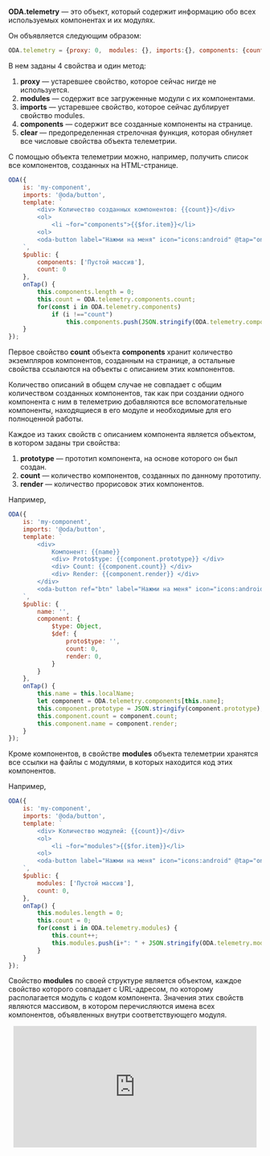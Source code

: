 **ODA.telemetry** — это объект, который содержит информацию обо всех используемых компонентах и их модулях.

Он объявляется следующим образом:

```javascript
ODA.telemetry = {proxy: 0,  modules: {}, imports:{}, components: {count: 0}, clear: ()=>{...}};
```

В нем заданы 4 свойства и один метод:

1. **proxy** — устаревшее свойство, которое сейчас нигде не используется.
1. **modules** — содержит все загруженные модули с их компонентами.
1. **imports** — устаревшее свойство, которое сейчас дублирует свойство modules.
1. **components** — содержит все созданные компоненты на странице.
1. **clear** — предопределенная стрелочная функция, которая обнуляет все числовые свойства объекта телеметрии.

С помощью объекта телеметрии можно, например, получить список все компонентов, созданных на HTML-странице.

```javascript run_edit_[my-component.js]
ODA({
    is: 'my-component',
    imports: '@oda/button',
    template: `
        <div> Количество созданных компонентов: {{count}}</div>
        <ol>
            <li ~for="components">{{$for.item}}</li>
        <ol>
        <oda-button label="Нажми на меня" icon="icons:android" @tap="onTap"></oda-button>
    `,
    $public: {
        components: ['Пустой массив'],
        count: 0
    },
    onTap() {
        this.components.length = 0;
        this.count = ODA.telemetry.components.count;
        for(const i in ODA.telemetry.components)
            if (i !=="count")
                this.components.push(JSON.stringify(ODA.telemetry.components[i]));
    }
});
```

Первое свойство **count** объекта **components** хранит количество экземпляров компонентов, созданным на странице, а остальные свойства ссылаются на объекты с описанием этих компонентов.

Количество описаний в общем случае не совпадает с общим количеством созданных компонентов, так как при создании одного компонента с ним в телеметрию добавляются все вспомогательные компоненты, находящиеся в его модуле и необходимые для его полноценной работы.

Каждое из таких свойств с описанием компонента является объектом, в котором заданы три свойства:

1. **prototype** — прототип компонента, на основе которого он был создан.
1. **count** — количество компонентов, созданных по данному прототипу.
1. **render** — количество прорисовок этих компонентов.

Например,

```javascript run_edit_[my-component.js]
ODA({
    is: 'my-component',
    imports: '@oda/button',
    template: `
        <div>
            Компонент: {{name}}
            <div> Proto$type: {{component.prototype}} </div>
            <div> Count: {{component.count}} </div>
            <div> Render: {{component.render}} </div>
        </div>
        <oda-button ref="btn" label="Нажми на меня" icon="icons:android" @tap="onTap"></oda-button>
    `,
    $public: {
        name: '',
        component: {
            $type: Object,
            $def: {
                proto$type: '',
                count: 0,
                render: 0,
            }
        }
    },
    onTap() {
        this.name = this.localName;
        let component = ODA.telemetry.components[this.name];
        this.component.prototype = JSON.stringify(component.prototype);
        this.component.count = component.count;
        this.component.name = component.render;
    }
});
```

Кроме компонентов, в свойстве **modules** объекта телеметрии хранятся все ссылки на файлы с модулями, в которых находится код этих компонентов.

Например,

```javascript run_edit_[my-component.js]
ODA({
    is: 'my-component',
    imports: '@oda/button',
    template: `
        <div> Количество модулей: {{count}}</div>
        <ol>
            <li ~for="modules">{{$for.item}}</li>
        <ol>
        <oda-button label="Нажми на меня" icon="icons:android" @tap="onTap"></oda-button>
    `,
    $public: {
        modules: ['Пустой массив'],
        count: 0,
    },
    onTap() {
        this.modules.length = 0;
        this.count = 0;
        for(const i in ODA.telemetry.modules) {
            this.count++;
            this.modules.push(i+": " + JSON.stringify(ODA.telemetry.modules[i]));
        }
    }
});
```

Свойство **modules** по своей структуре является объектом, каждое свойство которого совпадает с URL-адресом, по которому располагается модуль с кодом компонента. Значения этих свойств являются массивом, в котором перечисляются имена всех компонентов, объявленных внутри соответствующего модуля.

<div style="position:relative;padding-bottom:48%; margin:10px">
    <iframe src="https://www.youtube.com/embed/7_qTxhmDwlg?start=0" frameborder="0" allow="accelerometer; autoplay; encrypted-media; gyroscope; picture-in-picture" allowfullscreen
    	style="position:absolute;width:100%;height:100%;"></iframe>
</div>
